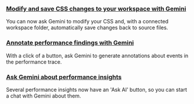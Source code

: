 ### [Modify and save CSS changes to your workspace with Gemini](ai-styling)
You can now ask Gemini to modify your CSS and, with a connected workspace folder, automatically save changes back to source files.
### [Annotate performance findings with Gemini](ai-annotations)
With a click of a button, ask Gemini to generate annotations about events in the performance trace.
### [Ask Gemini about performance insights](ai-insights)
Several performance insights now have an 'Ask AI' button, so you can start a chat with Gemini about them.
